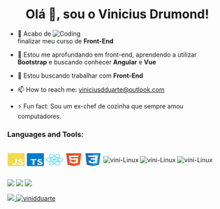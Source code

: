 
<h1 align="center"> Olá 👋, sou o Vinicius Drumond! </h1>



<img align="right" alt="Coding" width="400" src="https://media2.giphy.com/media/qgQUggAC3Pfv687qPC/giphy.gif?cid=ecf05e47vznoxurfy35qylh2eh1kufqrzr1bvedvx02ymtkl&ep=v1_gifs_search&rid=giphy.gif&ct=g">

- 🔭 Acabo de finalizar meu curso de **Front-End**
  
- 🌱 Estou me aprofundando em front-end, aprendendo a utilizar **Bootstrap** e buscando conhecer **Angular** e **Vue**
  
- 👯 Estou buscando trabalhar com **Front-End**
  
- 📫 How to reach me: viniciusdduarte@outlook.com
  
- ⚡ Fun fact: Sou um ex-chef de cozinha que sempre amou computadores.


<h3 align="left">Languages and Tools:</h3>
    <div style="display: inline_block"><br>
  <img align="center" alt="vini-Js" height="30" width="40" src="https://raw.githubusercontent.com/devicons/devicon/master/icons/javascript/javascript-plain.svg">
  <img align="center" alt="vini-Ts" height="30" width="40" src="https://raw.githubusercontent.com/devicons/devicon/master/icons/typescript/typescript-plain.svg">
  <img align="center" alt="vini-React" height="30" width="40" src="https://raw.githubusercontent.com/devicons/devicon/master/icons/react/react-original.svg">
  <img align="center" alt="vini-HTML" height="30" width="40" src="https://raw.githubusercontent.com/devicons/devicon/master/icons/html5/html5-original.svg">
  <img align="center" alt="vini-CSS" height="30" width="40" src="https://raw.githubusercontent.com/devicons/devicon/master/icons/css3/css3-original.svg">
  <img align="center" alt="vini-Linux" height="30" width="40" src="https://cdn.jsdelivr.net/gh/devicons/devicon/icons/linux/linux-original.svg">
  <img align="center" alt="vini-Linux" height="30" width="40" src="https://cdn.jsdelivr.net/gh/devicons/devicon/icons/redux/redux-original.svg">
  <img align="center" alt="vini-Linux" height="30" width="40" src="https://cdn.jsdelivr.net/gh/devicons/devicon/icons/unix/unix-original.svg">  
</div>
    
##
 
<div> 
 
  <a href="https://www.instagram.com/viniciusdrumondd/" target="_blank"><img src="https://img.shields.io/badge/-Instagram-%23E4405F?style=for-the-badge&logo=instagram&logoColor=white" target="_blank"></a>
  <a href = "mailto:viniciusdduarte@outlook.com"><img src="https://img.shields.io/badge/Microsoft_Outlook-0078D4?style=for-the-badge&logo=microsoft-outlook&logoColor=white" target="_blank"></a>
  <a href="https://www.linkedin.com/in/vinicius-drumond-03510a280/" target="_blank"><img src="https://img.shields.io/badge/-LinkedIn-%230077B5?style=for-the-badge&logo=linkedin&logoColor=white" target="_blank"></a> 
  
</div>



<div>
  <a href="https://github.com/vinidduarte/" >
<img height= "180em" src="https://github-readme-stats.vercel.app/api/top-langs/?username=vinidduarte&layout=compact&langs_count=16&theme=dracula"/>
  <img height="180em"  src="https://github-readme-stats.vercel.app/api?username=vinidduarte&show_icons=true&locale=en&theme=dracula" alt="vinidduarte" /></p>
</div>
